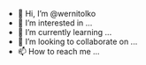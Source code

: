 - 👋 Hi, I’m @wernitolko
- 👀 I’m interested in ...
- 🌱 I’m currently learning ...
- 💞️ I’m looking to collaborate on ...
- 📫 How to reach me ...

<!---
wernitolko/wernitolko is a ✨ special ✨ repository because its `README.md` (this file) appears on your GitHub profile.
You can click the Preview link to take a look at your changes.
--->
